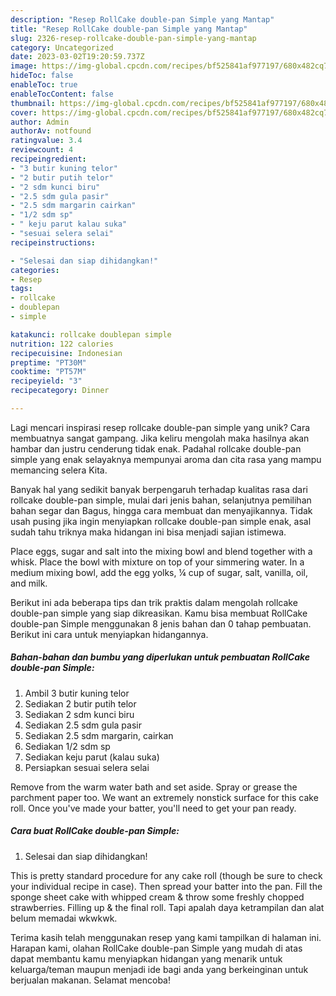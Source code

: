 ```yaml
---
description: "Resep RollCake double-pan Simple yang Mantap"
title: "Resep RollCake double-pan Simple yang Mantap"
slug: 2326-resep-rollcake-double-pan-simple-yang-mantap
category: Uncategorized
date: 2023-03-02T19:20:59.737Z
image: https://img-global.cpcdn.com/recipes/bf525841af977197/680x482cq70/rollcake-double-pan-simple-foto-resep-utama.jpg
hideToc: false
enableToc: true
enableTocContent: false
thumbnail: https://img-global.cpcdn.com/recipes/bf525841af977197/680x482cq70/rollcake-double-pan-simple-foto-resep-utama.jpg
cover: https://img-global.cpcdn.com/recipes/bf525841af977197/680x482cq70/rollcake-double-pan-simple-foto-resep-utama.jpg
author: Admin
authorAv: notfound
ratingvalue: 3.4
reviewcount: 4
recipeingredient:
- "3 butir kuning telor"
- "2 butir putih telor"
- "2 sdm kunci biru"
- "2.5 sdm gula pasir"
- "2.5 sdm margarin cairkan"
- "1/2 sdm sp"
- " keju parut kalau suka"
- "sesuai selera selai"
recipeinstructions:

- "Selesai dan siap dihidangkan!"
categories:
- Resep
tags:
- rollcake
- doublepan
- simple

katakunci: rollcake doublepan simple 
nutrition: 122 calories
recipecuisine: Indonesian
preptime: "PT30M"
cooktime: "PT57M"
recipeyield: "3"
recipecategory: Dinner

---
```





Lagi mencari inspirasi resep rollcake double-pan simple yang unik? Cara membuatnya sangat gampang. Jika keliru mengolah maka hasilnya akan hambar dan justru cenderung tidak enak. Padahal rollcake double-pan simple yang enak selayaknya mempunyai aroma dan cita rasa yang mampu memancing selera Kita.





Banyak hal yang sedikit banyak berpengaruh terhadap kualitas rasa dari rollcake double-pan simple, mulai dari jenis bahan, selanjutnya pemilihan bahan segar dan Bagus, hingga cara membuat dan menyajikannya. Tidak usah pusing jika ingin menyiapkan rollcake double-pan simple enak,      asal sudah tahu triknya maka hidangan ini bisa menjadi sajian istimewa.














Place eggs, sugar and salt into the mixing bowl and blend together with a whisk. Place the bowl with mixture on top of your simmering water. In a medium mixing bowl, add the egg yolks, ¼ cup of sugar, salt, vanilla, oil, and milk.






Berikut ini ada beberapa tips dan trik praktis dalam mengolah rollcake double-pan simple yang siap dikreasikan. Kamu bisa membuat RollCake double-pan Simple menggunakan 8 jenis bahan dan 0 tahap pembuatan. Berikut ini cara untuk menyiapkan hidangannya.

<!--inarticleads1-->

##### Bahan-bahan dan bumbu yang diperlukan untuk pembuatan RollCake double-pan Simple:

1. Ambil 3 butir kuning telor
1. Sediakan 2 butir putih telor
1. Sediakan 2 sdm kunci biru
1. Sediakan 2.5 sdm gula pasir
1. Sediakan 2.5 sdm margarin, cairkan
1. Sediakan 1/2 sdm sp
1. Sediakan  keju parut (kalau suka)
1. Persiapkan sesuai selera selai


Remove from the warm water bath and set aside. Spray or grease the parchment paper too. We want an extremely nonstick surface for this cake roll. Once you&#39;ve made your batter, you&#39;ll need to get your pan ready. 

<!--inarticleads2-->

##### Cara buat RollCake double-pan Simple:


1. Selesai dan siap dihidangkan!

This is pretty standard procedure for any cake roll (though be sure to check your individual recipe in case). Then spread your batter into the pan. Fill the sponge sheet cake with whipped cream &amp; throw some freshly chopped strawberries. Filling up &amp; the final roll. Tapi apalah daya ketrampilan dan alat belum memadai wkwkwk. 

Terima kasih telah menggunakan resep yang kami tampilkan di halaman ini. Harapan kami, olahan RollCake double-pan Simple yang mudah di atas dapat membantu kamu menyiapkan hidangan yang menarik untuk keluarga/teman maupun menjadi ide bagi anda yang berkeinginan untuk berjualan makanan. Selamat mencoba!
